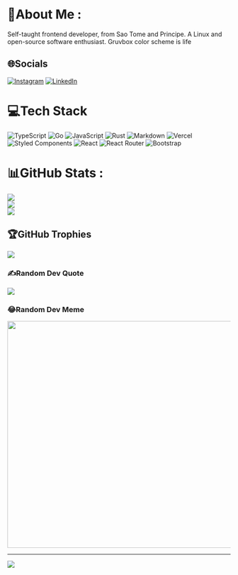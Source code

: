# 💫About Me :
Self-taught frontend developer, from Sao Tome and Principe. A Linux and open-source software enthusiast.
Gruvbox color scheme is life


## 🌐Socials
[![Instagram](https://img.shields.io/badge/Instagram-%23E4405F.svg?logo=Instagram&logoColor=white)](https://instagram.com/jaimetrovoada) [![LinkedIn](https://img.shields.io/badge/LinkedIn-%230077B5.svg?logo=linkedin&logoColor=white)](https://linkedin.com/in/jaime-trovoada-5426bb1a2) 

# 💻Tech Stack
![TypeScript](https://img.shields.io/badge/typescript-%23007ACC.svg?style=for-the-badge&logo=typescript&logoColor=white) ![Go](https://img.shields.io/badge/go-%2300ADD8.svg?style=for-the-badge&logo=go&logoColor=white) ![JavaScript](https://img.shields.io/badge/javascript-%23323330.svg?style=for-the-badge&logo=javascript&logoColor=%23F7DF1E) ![Rust](https://img.shields.io/badge/rust-%23000000.svg?style=for-the-badge&logo=rust&logoColor=white) ![Markdown](https://img.shields.io/badge/markdown-%23000000.svg?style=for-the-badge&logo=markdown&logoColor=white) ![Vercel](https://img.shields.io/badge/vercel-%23000000.svg?style=for-the-badge&logo=vercel&logoColor=white) ![Styled Components](https://img.shields.io/badge/styled--components-DB7093?style=for-the-badge&logo=styled-components&logoColor=white) ![React](https://img.shields.io/badge/react-%2320232a.svg?style=for-the-badge&logo=react&logoColor=%2361DAFB) ![React Router](https://img.shields.io/badge/React_Router-CA4245?style=for-the-badge&logo=react-router&logoColor=white) ![Bootstrap](https://img.shields.io/badge/bootstrap-%23563D7C.svg?style=for-the-badge&logo=bootstrap&logoColor=white)
# 📊GitHub Stats :
![](https://github-readme-stats.vercel.app/api?username=jaimetrovoada&theme=gruvbox&hide_border=false&include_all_commits=true&count_private=true)<br/>
![](https://github-readme-streak-stats.herokuapp.com/?user=jaimetrovoada&theme=gruvbox&hide_border=false)<br/>
![](https://github-readme-stats.vercel.app/api/top-langs/?username=jaimetrovoada&theme=gruvbox&hide_border=false&include_all_commits=true&count_private=true&layout=compact)

## 🏆GitHub Trophies
![](https://github-profile-trophy.vercel.app/?username=jaimetrovoada&theme=gruvbox&no-frame=true&no-bg=true&margin-w=4)

### ✍️Random Dev Quote
![](https://quotes-github-readme.vercel.app/api?type=horizontal&theme=gruvbox)

### 😂Random Dev Meme
<img src="https://random-memer.herokuapp.com/" width="512px"/>

---
![](https://komarev.com/ghpvc/?username=jaimetrovoada&label=Visitors+Count&color=brightgreen)

